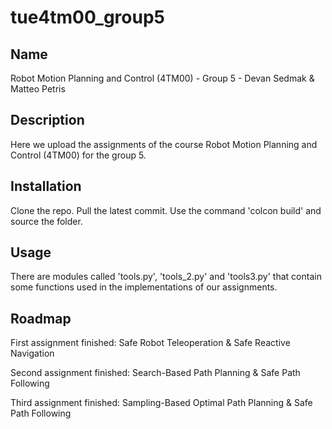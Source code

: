 # tue4tm00_group5

## Name
Robot Motion Planning and Control (4TM00) - Group 5 - Devan Sedmak & Matteo Petris

## Description
Here we upload the assignments of the course Robot Motion Planning and Control (4TM00) for the group 5.

## Installation
Clone the repo. Pull the latest commit. Use the command 'colcon build' and source the folder.

## Usage
There are modules called 'tools.py', 'tools_2.py' and 'tools3.py' that contain some functions used in the implementations of our assignments.

## Roadmap
First assignment finished: Safe Robot Teleoperation & Safe Reactive Navigation

Second assignment finished: Search-Based Path Planning & Safe Path Following

Third assignment finished: Sampling-Based Optimal Path Planning \& Safe Path Following
